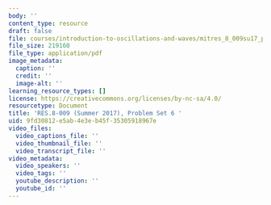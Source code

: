 ```yaml
---
body: ''
content_type: resource
draft: false
file: courses/introduction-to-oscillations-and-waves/mitres_8_009su17_pset_6.pdf
file_size: 219160
file_type: application/pdf
image_metadata:
  caption: ''
  credit: ''
  image-alt: ''
learning_resource_types: []
license: https://creativecommons.org/licenses/by-nc-sa/4.0/
resourcetype: Document
title: 'RES.8-009 (Summer 2017), Problem Set 6 '
uid: 9fd30812-e5ab-4e3e-b45f-35305918967e
video_files:
  video_captions_file: ''
  video_thumbnail_file: ''
  video_transcript_file: ''
video_metadata:
  video_speakers: ''
  video_tags: ''
  youtube_description: ''
  youtube_id: ''
---
```

